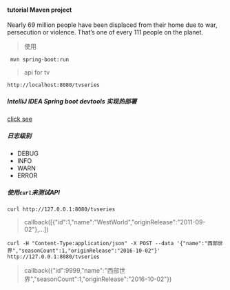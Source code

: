 #### tutorial Maven project

Nearly 69 million people have been displaced from their home due to war, persecution or violence. That’s one of every 111 people on the planet.

> 使用
```shell
 mvn spring-boot:run
```

> api for tv

`http://localhost:8080/tvseries`

##### IntelliJ IDEA Spring boot devtools 实现热部署

[click see](https://www.cnblogs.com/zxguan/p/7941711.html)

##### 日志级别
- DEBUG
- INFO
- WARN
- ERROR
    
##### 使用`curl`来测试API

`curl http://127.0.0.1:8080/tvseries` 

> callback([{"id":1,"name":"WestWorld","originRelease":"2011-09-02"},...])

`curl -H "Content-Type:application/json" -X POST --data '{"name":"西部世界","seasonCount":1,"originRelease":"2016-10-02"}' http://127.0.0.1:8080/tvseries`

> callback({"id":9999,"name":"西部世界","seasonCount":1,"originRelease":"2016-10-02"})

